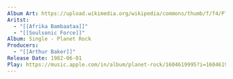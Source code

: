```yaml
---
Album Art: https://upload.wikimedia.org/wikipedia/commons/thumb/f/f4/Planet_rock_by_afrika_bambaataa_and_the_soul_sonic_force_US_7-inch_vocal_side_%28orange_label%29.png/250px-Planet_rock_by_afrika_bambaataa_and_the_soul_sonic_force_US_7-inch_vocal_side_%28orange_label%29.png
Aritst:
  - "[[Afrika Bambaataa]]"
  - "[[Soulsonic Force]]"
Album: Single - Planet Rock
Producers:
  - "[[Arthur Baker]]"
Release Date: 1982-06-01
Play: https://music.apple.com/in/album/planet-rock/1604619995?i=1604619997&ls
---
```

